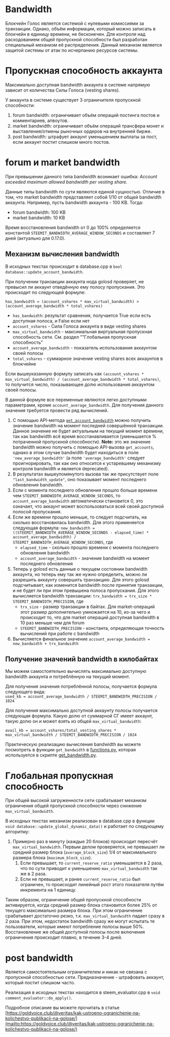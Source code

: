 # Bandwidth

Блокчейн Голос является системой с нулевыми комиссиями за транзакции. Однако, объём информации, который можно записать в блокчейн в единицу времени, не бесконечен. Для контроля над расходованием общей пропускной способности был разработан специальный механизм её распределения. Данный механизм является защитой системы от атак по исчерпанию ресурсов системы.

# Пропускная способность аккаунта

Максимально доступная bandwidth аккаунта в системе напрямую зависит от количества Силы Голоса \(vesting shares\).

У аккаунта в системе существует 3 ограничителя пропускной способности:

1. forum bandwidth: ограничивает объём операций постинга постов и комментариев, апвоутов.
2. market bandwidth: ограничивает объём операций трансфера монет и выставления/отмены рыночных ордеров на внутренней бирже.
3. post bandwidth: штрафует аккаунт уменьшением выплаты за пост, если аккаунт постит слишком много постов.

# forum и market bandwidth

При превышении данного типа bandwidth возникает ошибка: _Account exceeded maximum allowed bandwidth per vesting share._

Данные типы bandwidth по сути являются единой сущностью. Отличие в том, что market bandwidth представляет собой 1/10 от общей bandwidth аккаунта. Например, пусть bandwidth аккаунта - 100 KB. Тогда:

* forum bandwidth: 100 KB
* market bandwidth: 10 KB

Время восстановления bandwidth от 0 до 100% определяется константой  `STEEMIT_BANDWIDTH_AVERAGE_WINDOW_SECONDS` и составляет 7 дней \(актуально для 0.17.0\).

## Механизм вычисления bandwidth

В исходных текстах происходит в database.cpp в `bool database::update_account_bandwidth`.

При получении транзакции аккаунта нода golosd проверяет, не превысил ли аккаунт отведённую ему полосу пропускания. Это происходит по следующей формуле:

`has_bandwidth = (account_vshares * max_virtual_bandwidth) > (account_average_bandwidth * total_vshares)`

* `has_bandwidth`: результат сравнения, получается True если есть доступная полоса, и False если нет
* `account_vshares` - Сила Голоса аккаунта в виде vesting shares
* `max_virtual_bandwidth` - максимальная виртуальная пропускная способность сети. См. раздел ""Глобальная пропускная способность"
* `account_average_bandwidth` - показатель использования аккаунтом своей полосы
* `total_vshares` - суммарное значение vesting shares всех аккаунтов в блокчейне

Если вышеуказанную формулу записать как `(account_vshares * max_virtual_bandwidth) / (account_average_bandwidth * total_vshares)`, то получится число, показывающее долю использования аккаунтом своей полосы.

В данной формуле все переменные являются легко доступными параметрами, кроме `account_average_bandwidth`. Для получения данного значения требуется провести ряд вычислений.

1. С помощью API-метода [`get_account_bandwidth`](/golosd/api/api-golos-ch1.md) можно получить значение bandwidth на момент последней совершённой транзакции. Данное значение не будет актуальным на текущий момент времени, так как bandwidth всё время восстанавливается \(уменьшается % потраченной пропускной способности\). **Note:** это же значение bandwidth можно получить с помощью API-вызова `get_accounts`, однако в этом случае bandwidth будет находиться в поле `'new_average_bandwidth'` \(а поле `'average_bandwidth'` следует проигнорировать, так как оно относится к устаревшему механизму контроля bandwidth и является deprecated\).
2. В результатах вышеупомянутого вызова так же присутствует поле `"last_bandwidth_update"`, оно показывает момент последнего обновления bandwidth.
3. Если с момента последнего обновления прошло больше времени чем `STEEMIT_BANDWIDTH_AVERAGE_WINDOW_SECONDS`, то `account_average_bandwidth` автоматически становится 0, это означает, что аккаунт может воспользоваться всей своей доступной полосой пропускания.
4. Если же времени прошло меньше, то следует подсчитать, на сколько восстановилась bandwidth. Для этого применяется следующая формула: `new_bandwidth = ((STEEMIT_BANDWIDTH_AVERAGE_WINDOW_SECONDS - elapsed_time) * account_average_bandwidth) / STEEMIT_BANDWIDTH_AVERAGE_WINDOW_SECONDS`, где
   * `elapsed_time` - сколько прошло времени с момента последнего обновления bandwidth
   * `account_average_bandwidth` - значение bandwidth на момент последнего обновления
5. Теперь у golosd есть данные о текущем состоянии bandwidth аккаунта, но теперь ему так же нужно определить, можно ли разрешить аккаунту совершить транзакцию. Для этого golosd подсчитывает, как изменится bandwidth после принятия транзакции, и не будет ли при этом превышена полоса пропускания. Для этого вычисляется bandwidth транзакции: `trx_bandwidth = trx_size * STEEMIT_BANDWIDTH_PRECISION`, где  
   * `trx_size` - размер транзакции в байтах. Для market-операций этот размер дополнительно умножается на 10, из-за чего и происходит то, что для market операций доступная bandwidth в 10 раз меньше чем для forum
   * `STEEMIT_BANDWIDTH_PRECISION` - константа, определяющая точность вычислений при работе с bandwidth
6. Вычисляется финальное значение `account_average_bandwidth = new_bandwidth + trx_bandwidth`

## Получение значений bandwidth в килобайтах

Мы можем самостоятельно вычислять максимально доступную bandwidth аккаунта и потреблённую на текущий момент.

Для получения значения потреблённой полосы, получается формула следующего вида:  
`used_kb = account_average_bandwidth / STEEMIT_BANDWIDTH_PRECISION / 1024`

Для получения максимально доступной аккаунту полосы получается следующая формула. Какую долю от суммарной СГ имеет аккаунт, такую долю он и может взять из общей `max_virtual_bandwidth`:

`avail_kb = account_vshares/total_vesting_shares * max_virtual_bandwidth / STEEMIT_BANDWIDTH_PRECISION / 1024`

Практическую реализацию вычисления bandwidth вы можете посмотреть в функции `get_bandwidth` в [functions.py](https://github.com/bitfag/golos-scripts/blob/master/functions.py), которая используется в скрипте [get\_bandwidth.py](https://github.com/bitfag/golos-scripts/blob/master/get_bandwidth.py).

# Глобальная пропускная способность

При общей высокой загруженности сети срабатывает механизм ограничения общей пропускной способности через снижение `max_virtual_bandwidth`.

В исходных текстах механизм реализован в database.cpp в функции `void database::update_global_dynamic_data()` и работает по следующему алгоритму:

1. Примерно раз в минуту \(каждые 20 блоков\) происходит пересчёт `max_virtual_bandwidth`. Первым делом проверяется, не превышает ли средний размер блока \(`average_block_size`\) 1/4 от максимального размера блока \(`maximum_block_size`\).
   1. Если превышает, то `current_reserve_ratio` уменьшается в 2 раза, что по сути приводит к уменьшению `max_virtual_bandwidth` так же в 2 раза.
   2. Если не превышает, и ранее `current_reserve_ratio` был ограничен, то происходит линейный рост этого показателя путём инкремента на 1 единицу.

Таким образом, ограничение общей пропускной способности активируется, когда средний размер блока становится более 25% от текущего максимально размера блока. При этом ограничение срабатывает достаточно резко, т.к. `max_virtual_bandwidth` падает сразу в 2 раза. При этом, недостаток bandwidth сразу же могут испытать те пользователи, которые имеют потребление полосы выше 50%. Восстановление же общей доступной полосы после включения ограничения происходит плавно, в течение 3-4 дней.

# post bandwidth

Является самостоятельным ограничителем и никак не связана с пропускной способностью сети. Предназначение - штрафовать аккаунт, который постит слишком часто.

Реализация в исходных текстах находится в steem\_evaluator.cpp в `void comment_evaluator::do_apply()`.

Подробное описание вы можете прочитать в статье [https://goldvoice.club/@veritas/kak-ustroeno-ogranichenie-na-kolichestvo-publikacii-na-golose/](mailto:https://goldvoice.club/@veritas/kak-ustroeno-ogranichenie-na-kolichestvo-publikacii-na-golose/)

